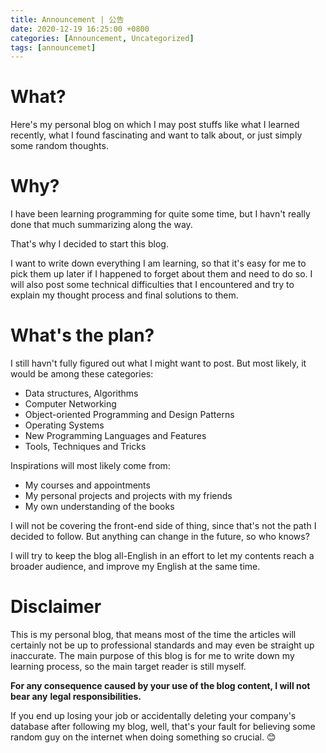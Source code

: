 ```yaml
---
title: Announcement | 公告
date: 2020-12-19 16:25:00 +0800
categories: [Announcement, Uncategorized]
tags: [announcemet]
---
```


# What?

Here's my personal blog on which I may post stuffs like what I learned recently,
 what I found fascinating and want to talk about, or just simply some random thoughts.

# Why?

I have been learning programming for quite some time, but I havn't really done 
that much summarizing along the way.

That's why I decided to start this blog.

I want to write down everything I am learning, so that it's easy for me to pick
them up later if I happened to forget about them and need to do so. I will also post
some technical difficulties that I encountered and try to explain my thought process
and final solutions to them.

# What's the plan?

I still havn't fully figured out what I might want to post. But most likely, it would
be among these categories:
- Data structures, Algorithms
- Computer Networking
- Object-oriented Programming and Design Patterns
- Operating Systems
- New Programming Languages and Features
- Tools, Techniques and Tricks

Inspirations will most likely come from:
- My courses and appointments
- My personal projects and projects with my friends
- My own understanding of the books


I will not be covering the front-end side of thing, since that's not the path I decided to follow.
But anything can change in the future, so who knows?

I will try to keep the blog all-English in an effort to let my contents reach a broader audience,
and improve my English at the same time.

# Disclaimer

This is my personal blog, that means most of the time the articles will certainly not be
up to professional standards and may even be straight up inaccurate. The main purpose of
this blog is for me to write down my learning process, so the main target reader is still myself.

**For any consequence caused by your use of the blog content, I will not bear any**
**legal responsibilities.**

If you end up losing your job or accidentally deleting your company's database
after following my blog, well, that's your fault for believing some random guy on the
internet when doing something so crucial. 😊